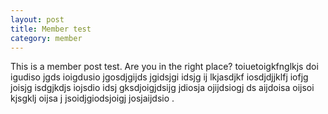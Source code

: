 ```yaml
---
layout: post
title: Member test
category: member
---
```


This is a member post test. Are you in the right place? toiuetoigkfnglkjs doi igudiso jgds ioigdusio jgosdjgijds jgidsjgi idsjg ij lkjasdjkf iosdjdjjklfj iofjg joisjg isdgjkdjs iojsdio idsj gksdjoigjdsijg jdiosja ojijdsiogj ds aijdoisa oijsoi kjsgklj oijsa j jsoidjgiodsjoigj josjaijdsio .